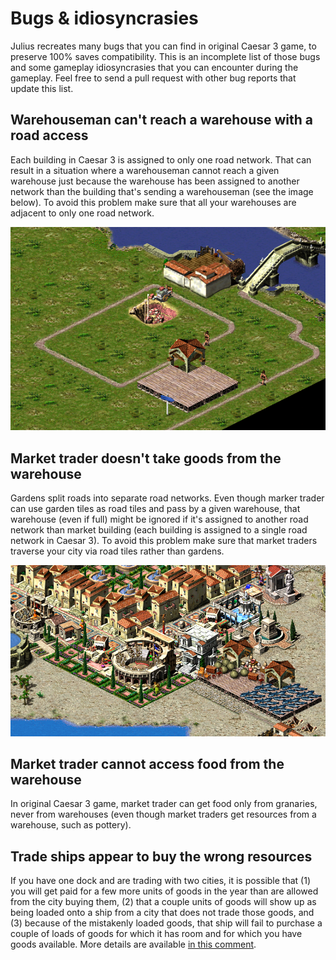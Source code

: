Bugs & idiosyncrasies
=====================

Julius recreates many bugs that you can find in original Caesar 3 game, to preserve 100% saves compatibility. This is an incomplete list of those bugs and some gameplay idiosyncrasies that you can encounter during the gameplay. Feel free to send a pull request with other bug reports that update this list.

## Warehouseman can't reach a warehouse with a road access

Each building in Caesar 3 is assigned to only one road network. That can result in a situation where a warehouseman cannot reach a given warehouse just because the warehouse has been assigned to another network than the building that's sending a warehouseman (see the image below). To avoid this problem make sure that all your warehouses are adjacent to only one road network.

![Bugs - two road networks](images/bugs_two_road_networks.png)

## Market trader doesn't take goods from the warehouse

Gardens split roads into separate road networks. Even though marker trader can use garden tiles as road tiles and pass by a given warehouse, that warehouse (even if full) might be ignored if it's assigned to another road network than market building (each building is assigned to a single road network in Caesar 3). To avoid this problem make sure that market traders traverse your city via road tiles rather than gardens.

![Bugs - two road networks](images/bugs_gardens.png)

## Market trader cannot access food from the warehouse

In original Caesar 3 game, market trader can get food only from granaries, never from warehouses (even though market traders get resources from a warehouse, such as pottery).

## Trade ships appear to buy the wrong resources

If you have one dock and are trading with two cities, it is possible that (1) you will get paid for a few more units of goods in the year than are allowed from the city buying them, (2) that a couple units of goods will show up as being loaded onto a ship from a city that does not trade those goods, and (3) because of the mistakenly loaded goods, that ship will fail to purchase a couple of loads of goods for which it has room and for which you have goods available. More details are available [in this comment](https://github.com/bvschaik/julius/issues/421#issuecomment-618942375).